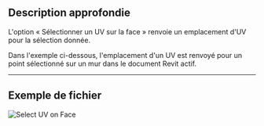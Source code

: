 ## Description approfondie
L'option « Sélectionner un UV sur la face » renvoie un emplacement d'UV pour la sélection donnée.

Dans l'exemple ci-dessous, l'emplacement d'un UV est renvoyé pour un point sélectionné sur un mur dans le document Revit actif.
___
## Exemple de fichier

![Select UV on Face](./Dynamo.Nodes.DSUvOnElementSelection_img.jpg)
